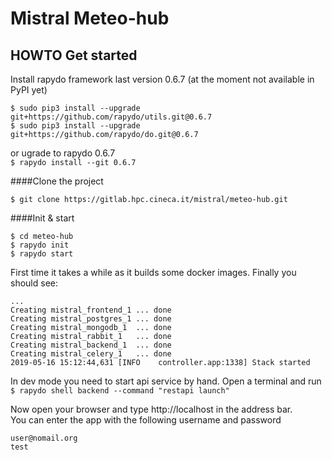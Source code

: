 Mistral Meteo-hub
===================

HOWTO Get started
-----------------

Install rapydo framework last version 0.6.7 (at the moment not available in PyPI yet)

`$ sudo pip3 install --upgrade git+https://github.com/rapydo/utils.git@0.6.7`  
`$ sudo pip3 install --upgrade git+https://github.com/rapydo/do.git@0.6.7`

or ugrade to rapydo 0.6.7  
`$ rapydo install --git 0.6.7`

####Clone the project
```
$ git clone https://gitlab.hpc.cineca.it/mistral/meteo-hub.git
```

####Init & start
```
$ cd meteo-hub
$ rapydo init
$ rapydo start
```

First time it takes a while as it builds some docker images. Finally you should see:  
```
...
Creating mistral_frontend_1 ... done
Creating mistral_postgres_1 ... done
Creating mistral_mongodb_1  ... done
Creating mistral_rabbit_1   ... done
Creating mistral_backend_1  ... done
Creating mistral_celery_1   ... done
2019-05-16 15:12:44,631 [INFO    controller.app:1338] Stack started
```

In dev mode you need to start api service by hand. Open a terminal and run  
`$ rapydo shell backend --command "restapi launch"`

Now open your browser and type http://localhost in the address bar.  
You can enter the app with the following username and password  
```
user@nomail.org
test
```